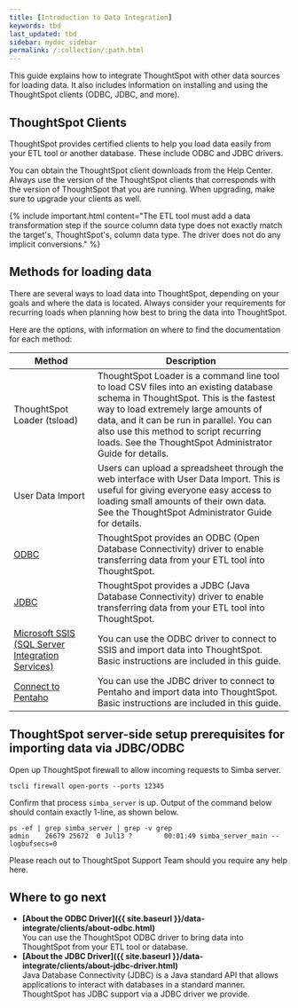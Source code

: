 ```yaml
---
title: [Introduction to Data Integration]
keywords: tbd
last_updated: tbd
sidebar: mydoc_sidebar
permalink: /:collection/:path.html
---
```

This guide explains how to integrate ThoughtSpot with other data sources for
loading data. It also includes information on installing and using the
ThoughtSpot clients (ODBC, JDBC, and more).

## ThoughtSpot Clients

ThoughtSpot provides certified clients to help you load data easily from your
ETL tool or another database. These include ODBC and JDBC drivers.

You can obtain the ThoughtSpot client downloads from the Help Center. Always use
the version of the ThoughtSpot clients that corresponds with the version of
ThoughtSpot that you are running. When upgrading, make sure to upgrade your
clients as well.

{% include important.html content="The ETL tool must add a data transformation
step if the source column data type does not exactly match the target's,
ThoughtSpot's, column data type. The driver does not do any implicit
conversions." %}

## Methods for loading data

There are several ways to load data into ThoughtSpot, depending on your goals
and where the data is located. Always consider your requirements for
recurring loads when planning how best to bring the data into ThoughtSpot.

Here are the options, with information on where to find the documentation for
each method:

<table>
<colgroup>
   <col style="width:30%" />
   <col style="width:70%" />
</colgroup>
  <thead>
    <tr>
      <th>Method</th>
      <th>Description</th>
    </tr>
  </thead>
  <tbody>
    <tr>
      <td>ThoughtSpot Loader (tsload)</td>
      <td>ThoughtSpot Loader is a command line tool to load CSV files into an existing database schema in ThoughtSpot. This is the fastest way to load extremely large amounts of data, and it can be run in parallel. You can also use this method to script recurring loads. See the ThoughtSpot Administrator Guide for details.</td>
    </tr>
    <tr>
      <td>User Data Import</td>
      <td>Users can upload a spreadsheet through the web interface with User Data Import. This is useful for giving everyone easy access to loading small amounts of their own data. See the ThoughtSpot Administrator Guide for details.</td>
    </tr>
    <tr>
      <td><a href="{{"/data-integrate/clients/about-odbc.html" | prepend: site.baseurl }}">ODBC</a></td>
      <td>ThoughtSpot provides an ODBC (Open Database Connectivity) driver to enable transferring data from your ETL tool into ThoughtSpot.</td>
    </tr>
    <tr>
      <td><a href="{{"/data-integrate/clients/about-jdbc-driver.html" | prepend: site.baseurl }}">JDBC</a></td>
      <td>ThoughtSpot provides a JDBC (Java Database Connectivity) driver to enable transferring data from your ETL tool into ThoughtSpot.</td>
    </tr>
    <tr>
      <td><a href="{{"/data-integrate/clients/set-up-the-odbc-driver-using-ssis.html" | prepend: site.baseurl }}">Microsoft SSIS (SQL Server Integration Services)</a></td>
      <td>You can use the ODBC driver to connect to SSIS and import data into ThoughtSpot. Basic instructions are included in this guide.</td>
    </tr>
    <tr>
      <td><a href="{{"/data-integrate/clients/set-up-the-jdbc-driver-for-pentaho.html" | prepend: site.baseurl}}">Connect to Pentaho</a></td>
      <td>You can use the JDBC driver to connect to Pentaho and import data into ThoughtSpot. Basic instructions are included in this guide.</td>
    </tr>
  </tbody>
</table>

## ThoughtSpot server-side setup prerequisites for importing data via JDBC/ODBC 
Open up ThoughtSpot firewall to allow incoming requests to Simba server.
```
tscli firewall open-ports --ports 12345
```
Confirm that process `simba_server` is up. Output of the command below should contain exactly 1-line, as shown below.
```
ps -ef | grep simba_server | grep -v grep
admin    26679 25672  0 Jul13 ?        00:01:49 simba_server_main --logbufsecs=0
```
Please reach out to ThoughtSpot Support Team should you require any help here.

## Where to go next

-   **[About the ODBC Driver]({{ site.baseurl }}/data-integrate/clients/about-odbc.html)**  
You can use the ThoughtSpot ODBC driver to bring data into ThoughtSpot from your ETL tool or database.
-   **[About the JDBC Driver]({{ site.baseurl }}/data-integrate/clients/about-jdbc-driver.html)**  
 Java Database Connectivity (JDBC) is a Java standard API that allows applications to interact with databases in a standard manner. ThoughtSpot has JDBC support via a JDBC driver we provide.
